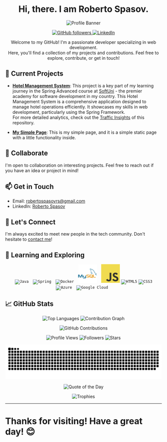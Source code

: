 <h1 align="center">
   Hi, there. I am Roberto Spasov.
</h1>

<p align="center">
  <img src="https://media4.giphy.com/media/v1.Y2lkPTc5MGI3NjExNHd6cmZndnRueTdpd2VrcmV6ZDc1djEyYnowZGMxY3dvZWp5OHBmbiZlcD12MV9pbnRlcm5hbF9naWZfYnlfaWQmY3Q9Zw/qgQUggAC3Pfv687qPC/giphy.webp" alt="Profile Banner" style="max-width: 100%; height: auto;" />
</p>

<p align="center">
  <a href="https://github.com/robsunnn">
    <img src="https://img.shields.io/github/followers/robsunnn?label=Follow&style=social" alt="GitHub followers" />
  </a>
  <a href="https://www.linkedin.com/in/roberto-spasov-3305a4228/">
    <img src="https://img.shields.io/badge/LinkedIn-Connect-blue" alt="LinkedIn" />
  </a>
</p>

<p align="center">
  Welcome to my GitHub! I'm a passionate developer specializing in web development. <br>
  Here, you'll find a collection of my projects and contributions. Feel free to explore, contribute, or get in touch!
</p>

## 🔭 Current Projects
- **[Hotel Management System](https://github.com/robsunnn/hotelapp)**: This project is a key part of my learning journey in the Spring Advanced course at [SoftUni](https://softuni.bg) - the premier academy for software development in my country. This Hotel Management System is a comprehensive application designed to manage hotel operations efficiently. It showcases my skills in web development, particularly using the Spring Framework.<br>
For more detailed analytics, check out the [Traffic Insights](https://github.com/robsunnn/hotelapp/graphs/traffic) of this repository.

- **[My Simple Page](https://github.com/robsunnn/robsunnn.github.io)**: This is my simple page, and it is a simple static page with a little functionality inside.

## 🤝 Collaborate
I'm open to collaboration on interesting projects. Feel free to reach out if you have an idea or project in mind!

## 📫 Get in Touch
- Email: [robertospasovrs@gmail.com](mailto:robertospasovrs@gmail.com)
- LinkedIn: [Roberto Spasov](https://www.linkedin.com/in/roberto-spasov-3305a4228/)

## 💬 Let's Connect
I'm always excited to meet new people in the tech community. Don't hesitate to [contact me](mailto:robertospasovrs@gmail.com)!

## 🌱 Learning and Exploring
<div align="center">
  <code><img alt="Java" width="60px" style="padding-right:10px;" src="https://cdn.jsdelivr.net/gh/devicons/devicon/icons/java/java-original.svg"></code>
  <code><img alt="Spring" width="60px" style="padding-right:10px;" src="https://cdn.jsdelivr.net/gh/devicons/devicon/icons/spring/spring-original.svg"></code>
  <code><img alt="Docker" width="60px" style="padding-right:10px;" src="https://cdn.jsdelivr.net/gh/devicons/devicon/icons/docker/docker-original.svg"></code>
  <code><img alt="MySQL" width="60px" style="padding-right:10px;" src="https://raw.githubusercontent.com/devicons/devicon/master/icons/mysql/mysql-original-wordmark.svg"></code>
  <code><img height="60px" width="60px" src="https://raw.githubusercontent.com/github/explore/80688e429a7d4ef2fca1e82350fe8e3517d3494d/topics/javascript/javascript.png"></code>
  <code><img height="60px" width="60px" src="https://img.icons8.com/color/48/000000/html-5.png" alt="HTML5"></code>
  <code><img height="60px" width="60px" src="https://cdn.iconscout.com/icon/free/png-256/css-131-722685.png" alt="CSS3"></code>
 <code><img alt="Azure" width="60px" style="padding-right:10px;" src="https://cdn.jsdelivr.net/gh/devicons/devicon/icons/azure/azure-original.svg"></code>
 <code><img alt="Google Cloud" width="60px" style="padding-right:10px;" src="https://cdn.jsdelivr.net/gh/devicons/devicon/icons/googlecloud/googlecloud-original.svg"></code>
</div>

## 📈 GitHub Stats
<p align="center">
  <img src="https://github-readme-stats.vercel.app/api/top-langs/?username=robsunnn&layout=compact&theme=merko" alt="Top Languages" style="height: 200px;  width: auto;" />
  <img src="https://github-contribution-stats.vercel.app/api?username=robsunnn&count_private=true" alt="Contribution Graph" style="height: 200px; object-fit: contain; width: auto;" />
</p>

<p align="center">
  <img src="https://github-readme-streak-stats.herokuapp.com/?user=robsunnn&theme=radical" alt="GitHub Contributions" />
</p>

<div display: flex align="center">
  <img src="https://komarev.com/ghpvc/?username=robsunnn&color=blue" alt="Profile Views" />
  <img src="https://img.shields.io/github/followers/robsunnn?label=Followers&style=social" alt="Followers" />
  <img src="https://img.shields.io/github/stars/robsunnn?label=Stars&style=social" alt="Stars" />
</div>
<!-- Snake Eating Contributions Section -->
<p align="center">
  <img src="https://github.com/Platane/snk/raw/output/github-contribution-grid-snake.svg" alt="GitHub Snake" />
</p>

<p align="center">
  <img src="https://quotes-github-readme.vercel.app/api?type=horizontal&theme=radical" alt="Quote of the Day" />
</p>

<p align="center">
  <img src="https://github-profile-trophy.vercel.app/?username=robsunnn&theme=radical" alt="Trophies" />
</p>
<!--
<p align="center">
  <img src="https://github-readme-stats.vercel.app/api/wakatime?username=@robsunnn" alt="Contribution Calendar" />
</p>
<p align="center">
  <img src="https://wakatime.com/badge/user/r" alt="WakaTime" />
</p>
<p align="center">
  <img src="https://wakatime.com/badge/user/robsunnn.svg" alt="WakaTime" />
</p>
-->

<!--## 📝 Latest Blog Posts
<!-- BLOG-POST-LIST:START -->
<!-- - [Post Title 1](https://yourblog.com/post1)
 - [Post Title 2](https://yourblog.com/post2)
- [Post Title 3](https://yourblog.com/post3)
<!-- BLOG-POST-LIST:END -->
<!--
## 🏆 Achievements
- **Award 1**: Description of award 1.
- **Award 2**: Description of award 2.
- **Award 3**: Description of award 3.
-->


---

# Thanks for visiting! Have a great day! 😊
